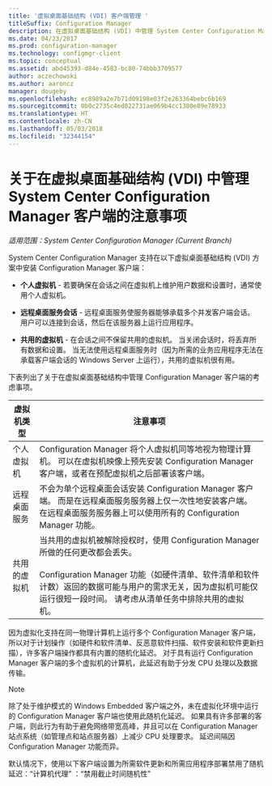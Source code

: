 ```yaml
---
title: '虚拟桌面基础结构 (VDI) 客户端管理 '
titleSuffix: Configuration Manager
description: 在虚拟桌面基础结构 (VDI) 中管理 System Center Configuration Manager 客户端。
ms.date: 04/23/2017
ms.prod: configuration-manager
ms.technology: configmgr-client
ms.topic: conceptual
ms.assetid: abd45393-d84e-4583-bc80-74bbb3709577
author: aczechowski
ms.author: aaroncz
manager: dougeby
ms.openlocfilehash: ec8989a2e7b71d09198e03f2e263364bebc6b169
ms.sourcegitcommit: 0b0c2735c4ed822731ae069b4cc1380e89e78933
ms.translationtype: HT
ms.contentlocale: zh-CN
ms.lasthandoff: 05/03/2018
ms.locfileid: "32344154"
---
```

# <a name="considerations-for-managing-system-center-configuration-manager-clients--in-a-virtual-desktop-infrastructure-vdi"></a>关于在虚拟桌面基础结构 (VDI) 中管理 System Center Configuration Manager 客户端的注意事项

*适用范围：System Center Configuration Manager (Current Branch)*

System Center Configuration Manager 支持在以下虚拟桌面基础结构 (VDI) 方案中安装 Configuration Manager 客户端：  

-   **个人虚拟机** - 若要确保在会话之间在虚拟机上维护用户数据和设置时，通常使用个人虚拟机。  

-   **远程桌面服务会话** - 远程桌面服务使服务器能够承载多个并发客户端会话。 用户可以连接到会话，然后在该服务器上运行应用程序。  

-   **共用的虚拟机** - 在会话之间不保留共用的虚拟机。 当关闭会话时，将丢弃所有数据和设置。 当无法使用远程桌面服务时（因为所需的业务应用程序无法在承载客户端会话的 Windows Server 上运行），共用的虚拟机很有用。  

 下表列出了关于在虚拟桌面基础结构中管理 Configuration Manager 客户端的考虑事项。  

|虚拟机类型|注意事项|  
|--------------------------|--------------------|  
|个人虚拟机|Configuration Manager 将个人虚拟机同等地视为物理计算机。 可以在虚拟机映像上预先安装 Configuration Manager 客户端，或者在预配虚拟机之后部署该客户端。|  
|远程桌面服务|不会为单个远程桌面会话安装 Configuration Manager 客户端。 而是在远程桌面服务服务器上仅一次性地安装客户端。 在远程桌面服务服务器上可以使用所有的 Configuration Manager 功能。|  
|共用的虚拟机|当共用的虚拟机被解除授权时，使用 Configuration Manager 所做的任何更改都会丢失。<br /><br /> Configuration Manager 功能（如硬件清单、软件清单和软件计数）返回的数据可能与用户的需求无关，因为虚拟机可能仅运行很短一段时间。 请考虑从清单任务中排除共用的虚拟机。|  

 因为虚拟化支持在同一物理计算机上运行多个 Configuration Manager 客户端，所以对于计划操作（如硬件和软件清单、反恶意软件扫描、软件安装和软件更新扫描），许多客户端操作都具有内置的随机化延迟。 对于具有运行 Configuration Manager 客户端的多个虚拟机的计算机，此延迟有助于分发 CPU 处理以及数据传输。  

> [!NOTE]  
>  除了处于维护模式的 Windows Embedded 客户端之外，未在虚拟化环境中运行的 Configuration Manager 客户端也使用此随机化延迟。 如果具有许多部署的客户端，则此行为有助于避免网络带宽高峰，并且可以在 Configuration Manager 站点系统（如管理点和站点服务器）上减少 CPU 处理要求。 延迟间隔因 Configuration Manager 功能而异。  
>   
>  默认情况下，使用以下客户端设置为所需软件更新和所需应用程序部署禁用了随机延迟：“计算机代理” ：“禁用截止时间随机性” 
